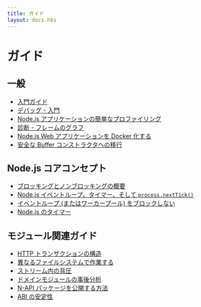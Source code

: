 ```yaml
---
title: ガイド
layout: docs.hbs
---
```


<!--
# Guides

## General

* [Getting Started Guide](/en/docs/guides/getting-started-guide/)
* [Debugging - Getting Started](/en/docs/guides/debugging-getting-started/)
* [Easy profiling for Node.js Applications](/en/docs/guides/simple-profiling/)
* [Diagnostics - Flame Graphs](/en/docs/guides/diagnostics-flamegraph/)
* [Dockerizing a Node.js web app](/en/docs/guides/nodejs-docker-webapp/)
* [Migrating to safe Buffer constructors](/en/docs/guides/buffer-constructor-deprecation/)

-->

# ガイド

## 一般

- [入門ガイド](/ja/docs/guides/getting-started-guide/)
- [デバッグ - 入門](/ja/docs/guides/debugging-getting-started/)
- [Node.js アプリケーションの簡単なプロファイリング](/ja/docs/guides/simple-profiling/)
- [診断 - フレームのグラフ](/ja/docs/guides/diagnostics-flamegraph/)
- [Node.js Web アプリケーションを Docker 化する](/ja/docs/guides/nodejs-docker-webapp/)
- [安全な Buffer コンストラクタへの移行](/ja/docs/guides/buffer-constructor-deprecation/)

<!--
## Node.js core concepts

* [Overview of Blocking vs Non-Blocking](/en/docs/guides/blocking-vs-non-blocking/)
* [The Node.js Event Loop, Timers, and `process.nextTick()`](/en/docs/guides/event-loop-timers-and-nexttick/)
* [Don't Block the Event Loop (or the Worker Pool)](/en/docs/guides/dont-block-the-event-loop/)
* [Timers in Node.js](/en/docs/guides/timers-in-node/)

-->

## Node.js コアコンセプト

- [ブロッキングとノンブロッキングの概要](/ja/docs/guides/blocking-vs-non-blocking/)
- [Node.js イベントループ、タイマー、そして `process.nextTick()`](/ja/docs/guides/event-loop-timers-and-nexttick/)
- [イベントループ (またはワーカープール) をブロックしない](/ja/docs/guides/dont-block-the-event-loop/)
- [Node.js のタイマー](/ja/docs/guides/timers-in-node/)

<!--
## Module-related guides

* [Anatomy of an HTTP Transaction](/en/docs/guides/anatomy-of-an-http-transaction/)
* [Working with Different Filesystems](/en/docs/guides/working-with-different-filesystems/)
* [Backpressuring in Streams](/en/docs/guides/backpressuring-in-streams/)
* [Domain Module Postmortem](/en/docs/guides/domain-postmortem/)
* [How to publish N-API package](/en/docs/guides/publishing-napi-modules/)
* [ABI Stability](/en/docs/guides/abi-stability/)

-->

## モジュール関連ガイド

- [HTTP トランザクションの構造](/ja/docs/guides/anatomy-of-an-http-transaction/)
- [異なるファイルシステムで作業する](/ja/docs/guides/working-with-different-filesystems/)
- [ストリーム内の背圧](/ja/docs/guides/backpressuring-in-streams/)
- [ドメインモジュールの事後分析](/ja/docs/guides/domain-postmortem/)
- [N-API パッケージを公開する方法](/ja/docs/guides/publishing-napi-modules/)
- [ABI の安定性](/ja/docs/guides/abi-stability/)
